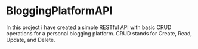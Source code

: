 # BloggingPlatformAPI

In this project i have created a simple RESTful API with basic CRUD operations for a personal blogging platform. CRUD stands for Create, Read, Update, and Delete.

